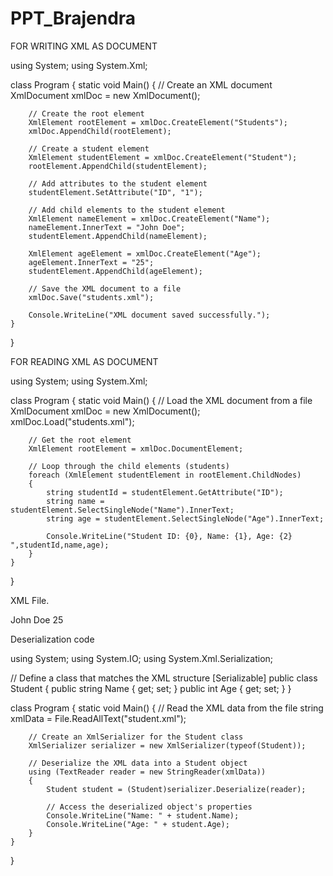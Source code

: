 # PPT_Brajendra

FOR WRITING XML AS DOCUMENT


using System;
using System.Xml;

class Program
{
    static void Main()
    {
        // Create an XML document
        XmlDocument xmlDoc = new XmlDocument();

        // Create the root element
        XmlElement rootElement = xmlDoc.CreateElement("Students");
        xmlDoc.AppendChild(rootElement);

        // Create a student element
        XmlElement studentElement = xmlDoc.CreateElement("Student");
        rootElement.AppendChild(studentElement);

        // Add attributes to the student element
        studentElement.SetAttribute("ID", "1");

        // Add child elements to the student element
        XmlElement nameElement = xmlDoc.CreateElement("Name");
        nameElement.InnerText = "John Doe";
        studentElement.AppendChild(nameElement);

        XmlElement ageElement = xmlDoc.CreateElement("Age");
        ageElement.InnerText = "25";
        studentElement.AppendChild(ageElement);

        // Save the XML document to a file
        xmlDoc.Save("students.xml");

        Console.WriteLine("XML document saved successfully.");
    }
}









FOR READING XML AS DOCUMENT




using System;
using System.Xml;

class Program
{
    static void Main()
    {
        // Load the XML document from a file
        XmlDocument xmlDoc = new XmlDocument();
        xmlDoc.Load("students.xml");

        // Get the root element
        XmlElement rootElement = xmlDoc.DocumentElement;

        // Loop through the child elements (students)
        foreach (XmlElement studentElement in rootElement.ChildNodes)
        {
            string studentId = studentElement.GetAttribute("ID");
            string name = studentElement.SelectSingleNode("Name").InnerText;
            string age = studentElement.SelectSingleNode("Age").InnerText;

            Console.WriteLine("Student ID: {0}, Name: {1}, Age: {2} ",studentId,name,age);
        }
    }
}






XML File.

<Student>
    <Name>John Doe</Name>
    <Age>25</Age>
</Student>







Deserialization code


using System;
using System.IO;
using System.Xml.Serialization;

// Define a class that matches the XML structure
[Serializable]
public class Student
{
    public string Name { get; set; }
    public int Age { get; set; }
}

class Program
{
    static void Main()
    {
        // Read the XML data from the file
        string xmlData = File.ReadAllText("student.xml");

        // Create an XmlSerializer for the Student class
        XmlSerializer serializer = new XmlSerializer(typeof(Student));

        // Deserialize the XML data into a Student object
        using (TextReader reader = new StringReader(xmlData))
        {
            Student student = (Student)serializer.Deserialize(reader);

            // Access the deserialized object's properties
            Console.WriteLine("Name: " + student.Name);
            Console.WriteLine("Age: " + student.Age);
        }
    }
}


